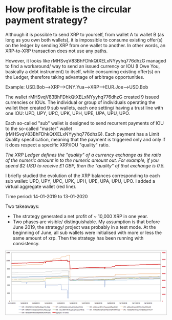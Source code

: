 # How profitable is the circular payment strategy?

Although it is possible to send XRP to yourself, from wallet A to wallet B (as long as you own both wallets), it is impossible to consume existing offer(s) on the ledger by sending XRP from one wallet to another. In other words, an XRP-to-XRP transaction does not use any paths. 

However, it looks like rMHSvqV83BhFDhkQtXELxNYyyhq776dhzG managed to find a workaround/ way to send an issued currency or IOU (I Owe You, basically a debt instrument) to itself, while consuming existing offer(s) on the Ledger, therefore taking advantage of arbitrage opportunities.

Example: USD.Bob-->XRP-->CNY.Yua-->XRP-->EUR.Joe-->USD.Bob

The wallet rMHSvqV83BhFDhkQtXELxNYyyhq776dhzG created 9 issued currencies or IOUs. The individual or group of individuals operating the wallet then created 9 sub wallets, each one setting/ having a trust line with one IOU: UPD, UPY, UPC, UPK, UPH, UPE, UPA, UPU, UPO.

Each so-called "sub" wallet is designed to send recurrent payments of IOU to the so-called "master" wallet (rMHSvqV83BhFDhkQtXELxNYyyhq776dhzG). Each payment has a Limit Quality specification, meaning that the payment is triggered only and only if it does respect a specific XRP/IOU "quality" ratio.

_The XRP Ledger defines the "quality" of a currency exchange as the ratio of the numeric amount in to the numeric amount out. For example, if you spend $2 USD to receive £1 GBP, then the "quality" of that exchange is 0.5._

I briefly studied the evolution of the XRP balances corresponding to each sub wallet: UPD, UPY, UPC, UPK, UPH, UPE, UPA, UPU, UPO. I added a virtual aggregate wallet (red line).

Time period: 14-01-2019 to 13-01-2020

Two takeaways:
- The strategy generated a net profit of ~ 10,000 XRP in one year.
- Two phases are visible/ distinguishable. My assumption is that before June 2019, the strategy/ project was probably in a test mode. At the beginning of June, all sub wallets were initialised with more or less the same amount of xrp. Then the strategy has been running with consistency.

![Alt text](https://raw.githubusercontent.com/TiGowa/xrp-ledger-circular-payment/master/graph.png?raw=true "Optional Title")
